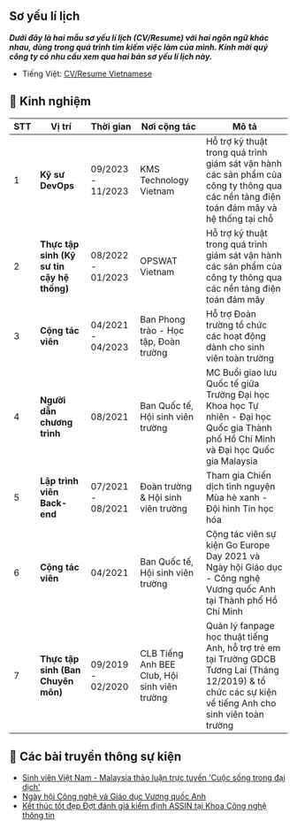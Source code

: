 ## Sơ yếu lí lịch

**_Dưới đây là hai mẫu sơ yếu lí lịch (CV/Resume) với hai ngôn ngữ khác nhau, dùng trong quá trình tìm kiếm việc làm của mình. Kính mời quý công ty có nhu cầu xem qua hai bản sơ yếu lí lịch này._**

- Tiếng Việt: [CV/Resume Vietnamese](/docs/BUI-LE-TUAN-ANH-CV.pdf)

## 🏫 Kinh nghiệm

| STT | Vị trí                                     | Thời gian         | Nơi cộng tác                                 | Mô tả                                                                                                                                                     |
| --- | ------------------------------------------ | ----------------- | -------------------------------------------- | --------------------------------------------------------------------------------------------------------------------------------------------------------- |
| 1   | **Kỹ sư DevOps**                           | 09/2023 - 11/2023 | KMS Technology Vietnam                       | Hỗ trợ kỹ thuật trong quá trình giám sát vận hành các sản phẩm của công ty thông qua các nền tảng điện toán đám mây và hệ thống tại chỗ                   |
| 2   | **Thực tập sinh (Kỹ sư tin cậy hệ thống)** | 08/2022 - 01/2023 | OPSWAT Vietnam                               | Hỗ trợ kỹ thuật trong quá trình giám sát vận hành các sản phẩm của công ty thông qua các nền tảng điện toán đám mây                                       |
| 3   | **Cộng tác viên**                          | 04/2021 - 04/2023 | Ban Phong trào - Học tập, Đoàn trường        | Hỗ trợ Đoàn trường tổ chức các hoạt động dành cho sinh viên toàn trường                                                                                   |
| 4   | **Người dẫn chương trình**                 | 08/2021           | Ban Quốc tế, Hội sinh viên trường            | MC Buổi giao lưu Quốc tế giữa Trường Đại học Khoa học Tự nhiên - Đại học Quốc gia Thành phố Hồ Chí Minh và Đại học Quốc gia Malaysia                      |
| 5   | **Lập trình viên Back-end**                | 07/2021 - 08/2021 | Đoàn trường & Hội sinh viên trường           | Tham gia Chiến dịch tình nguyện Mùa hè xanh - Đội hình Tin học hóa                                                                                        |
| 6   | **Cộng tác viên**                          | 04/2021           | Ban Quốc tế, Hội sinh viên trường            | Cộng tác viên sự kiện Go Europe Day 2021 và Ngày hội Giáo dục - Công nghệ Vương quốc Anh tại Thành phố Hồ Chí Minh                                        |
| 7   | **Thực tập sinh (Ban Chuyên môn)**         | 09/2019 - 02/2020 | CLB Tiếng Anh BEE Club, Hội sinh viên trường | Quản lý fanpage học thuật tiếng Anh, hỗ trợ trẻ em tại Trường GDCB Tương Lai (Tháng 12/2019) & tổ chức các sự kiện về tiếng Anh cho sinh viên toàn trường |

## 📜 Các bài truyền thông sự kiện

- [Sinh viên Việt Nam - Malaysia thảo luận trực tuyến 'Cuộc sống trong đại dịch'](https://tuoitre.vn/sinh-vien-viet-nam-malaysia-thao-luan-truc-tuyen-cuoc-song-trong-dai-dich-20210807122658403.htm)
- [Ngày hội Công nghệ và Giáo dục Vương quốc Anh](https://www.linkedin.com/feed/update/urn:li:activity:6792718845288292352/)
- [Kết thúc tốt đẹp Đợt đánh giá kiểm định ASSIN tại Khoa Công nghệ thông tin](https://www.facebook.com/VNUHCM.US/posts/pfbid02ctU7UNaURaQhDuHurjoYHxgGTYWQesWco2zJPx6muHzEPDCrwnUktcuJ95CR5kcdl)
